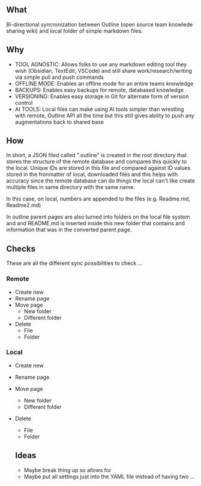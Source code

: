 ## What

Bi-directional syncronization between Outline (open source team knowlede sharing wiki) and local folder of simple markdown files. 

## Why
- TOOL AGNOSTIC: Allows folks to use any markdown editing tool they wish (Obsidian, TextEdit, VSCode) and still share work/research/writing via simple pull and push commands
- OFFLINE MODE: Enables an offline mode for an entire teams knowledge
- BACKUPS: Enables easy backups for remote, databased knowledge
- VERSIONING: Enables easy storage in Git for alternate form of version control
- AI TOOLS: Local files can make using AI tools simpler than wrestling with remote, Outline API all the time but this still gives ability to push any augmentations back to shared base

## How
In short, a JSON filed called ".outline" is created in the root directory that stores the structure of the remote database and compares this quickly to the local. Unique IDs are stored in this file and compared against ID values stored in the fronmatter of local, downloaded files and this helps with accuracy since the remote database can do things the local can't like create multiple files in same directory with the same name. 

In this case, on local, numbers are appended to the files (e.g. Readme.md, Readme2.md)

In outline parent pages are also turned into folders on the local file system and and README.md is inserted inside this new folder that contains and information that was in the converted parent page.

## Checks
These are all the different sync possibilities to check ... 

### Remote

- Create new
- Rename page
- Move page
  - New folder
  - Different folder
- Delete 
  - File
  - Folder

### Local

- Create new
- Rename page
- Move page
  - New folder
  - Different folder
- Delete 
  - File
  - Folder



  ## Ideas
  - Maybe break thing up so allows for 
  - Maybe put all settings just into the YAML file instead of having two ... 
